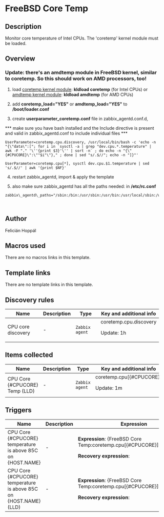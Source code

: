 # FreeBSD Core Temp

## Description

Monitor core temperature of Intel CPUs. The 'coretemp' kernel module must be loaded.

## Overview

### Update: there's an amdtemp module in FreeBSD kernel, similar to coretemp. So this should work on AMD processors, too!


 


1) load [coretemp kernel module](https://www.freebsd.org/cgi/man.cgi?coretemp): **kldload coretemp** (for Intel CPUs) or [amdtemp kernel module](https://www.freebsd.org/cgi/man.cgi?query=amdtemp): **kldload amdtemp** (for AMD CPUs)


2) add **coretemp\_load="YES"** or **amdtemp\_load="YES"** to **/boot/loader.conf**


3) create **userparameter\_coretemp.conf** file in zabbix\_agentd.conf.d, 


*** make sure you have bash installed and the Include directive is present and valid in zabbix\_agentd.conf to include individual files ***



```
UserParameter=coretemp.cpu.discovery, /usr/local/bin/bash -c 'echo -n "{\"data\":["; for i in `sysctl -a | grep "dev.cpu.*.temperature" | awk -F "." '\''{print $3}'\'' | sort -n` ; do echo -n "{\"{#CPUCORE}\":\""$i"\"}," ; done | sed "s/.$//"; echo -n "]}"'
```


```
UserParameter=coretemp.cpu[*], sysctl dev.cpu.$1.temperature | sed 's/.$//' | awk '{print $NF}'
```

 


4) restart zabbix\_agentd, import & apply the template


5) also make sure zabbix\_agentd has all the paths needed: in **/etc/rc.conf**



```
zabbix\_agentd\_paths="/sbin:/bin:/usr/sbin:/usr/bin:/usr/local/sbin:/usr/local/bin"  
  
  

```
## Author

Felicián Hoppál

## Macros used

There are no macros links in this template.

## Template links

There are no template links in this template.

## Discovery rules

|Name|Description|Type|Key and additional info|
|----|-----------|----|----|
|CPU core discovery|<p>-</p>|`Zabbix agent`|coretemp.cpu.discovery<p>Update: 1h</p>|
## Items collected

|Name|Description|Type|Key and additional info|
|----|-----------|----|----|
|CPU Core {#CPUCORE} Temp (LLD)|<p>-</p>|`Zabbix agent`|coretemp.cpu[{#CPUCORE}]<p>Update: 1m</p>|
## Triggers

|Name|Description|Expression|Priority|
|----|-----------|----------|--------|
|CPU Core {#CPUCORE} temperature is above 85C on {HOST.NAME}|<p>-</p>|<p>**Expression**: {FreeBSD Core Temp:coretemp.cpu[{#CPUCORE}].avg(#3)}>85</p><p>**Recovery expression**: </p>|high|
|CPU Core {#CPUCORE} temperature is above 85C on {HOST.NAME} (LLD)|<p>-</p>|<p>**Expression**: {FreeBSD Core Temp:coretemp.cpu[{#CPUCORE}].avg(#3)}>85</p><p>**Recovery expression**: </p>|high|
